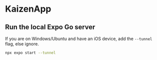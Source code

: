 # KaizenApp

## Run the local Expo Go server

If you are on Windows/Ubuntu and have an iOS device, add the `--tunnel` flag, else ignore.

```bash
npx expo start --tunnel
```